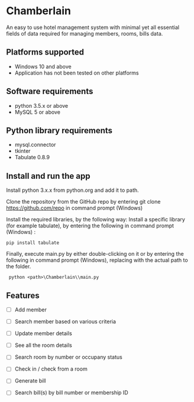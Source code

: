 # Chamberlain
An easy to use hotel management system with minimal yet all essential fields of data required for managing members, rooms, bills data.


## Platforms supported

* Windows 10 and above
* Application has not been tested on other platforms
	

## Software requirements

* python 3.5.x or above
* MySQL 5 or above
	
	
## Python library requirements

* mysql.connector
* tkinter
* Tabulate 0.8.9
	

## Install and run the app

Install python 3.x.x from python.org and add it to path.

Clone the repository from the GitHub repo by entering git clone https://github.com/repo in command prompt (Windows)

Install the required libraries, by the following way:
Install a specific library (for example tabulate), by entering the following in command prompt (Windows) :  

	pip install tabulate 

   
Finally, execute main.py by either double-clicking on it or by entering the following  in command prompt (Windows), replacing <path> with the actual path to the folder.
	
	 python <path>\Chamberlain\\main.py 


	
## Features
- [ ] Add member
- [ ] Search member based on various criteria
- [ ] Update member details
- [ ] See all the room details
- [ ] Search room by number or occupany status
- [ ] Check in / check from a room
- [ ] Generate bill
- [ ] Search bill(s) by bill number or membership ID


